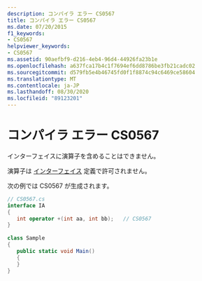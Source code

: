 ```yaml
---
description: コンパイラ エラー CS0567
title: コンパイラ エラー CS0567
ms.date: 07/20/2015
f1_keywords:
- CS0567
helpviewer_keywords:
- CS0567
ms.assetid: 90aefbf9-d216-4eb4-96d4-44926fa23b1e
ms.openlocfilehash: a637fca17b4c1f7694ef6dd8786be3fb21cadc02
ms.sourcegitcommit: d579fb5e4b46745fd0f1f8874c94c6469ce58604
ms.translationtype: MT
ms.contentlocale: ja-JP
ms.lasthandoff: 08/30/2020
ms.locfileid: "89123201"
---
```

# <a name="compiler-error-cs0567"></a>コンパイラ エラー CS0567
インターフェイスに演算子を含めることはできません。  
  
 演算子は [インターフェイス](../language-reference/keywords/interface.md) 定義で許可されません。  
  
 次の例では CS0567 が生成されます。  
  
```csharp  
// CS0567.cs  
interface IA  
{  
   int operator +(int aa, int bb);   // CS0567  
}  
  
class Sample  
{  
   public static void Main()
   {  
   }  
}  
```
